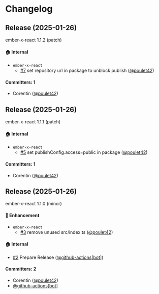 # Changelog

## Release (2025-01-26)

ember-x-react 1.1.2 (patch)

#### :house: Internal
* `ember-x-react`
  * [#7](https://github.com/poulet42/ember-x-react/pull/7) set repository url in package to unblock publish ([@poulet42](https://github.com/poulet42))

#### Committers: 1
- Corentin ([@poulet42](https://github.com/poulet42))

## Release (2025-01-26)

ember-x-react 1.1.1 (patch)

#### :house: Internal
* `ember-x-react`
  * [#5](https://github.com/poulet42/ember-x-react/pull/5) set publishConfig.access=public in package ([@poulet42](https://github.com/poulet42))

#### Committers: 1
- Corentin ([@poulet42](https://github.com/poulet42))

## Release (2025-01-26)

ember-x-react 1.1.0 (minor)

#### :rocket: Enhancement
* `ember-x-react`
  * [#3](https://github.com/poulet42/ember-x-react/pull/3) remove unused src/index.ts ([@poulet42](https://github.com/poulet42))

#### :house: Internal
* [#2](https://github.com/poulet42/ember-x-react/pull/2) Prepare Release ([@github-actions[bot]](https://github.com/apps/github-actions))

#### Committers: 2
- Corentin ([@poulet42](https://github.com/poulet42))
- [@github-actions[bot]](https://github.com/apps/github-actions)






